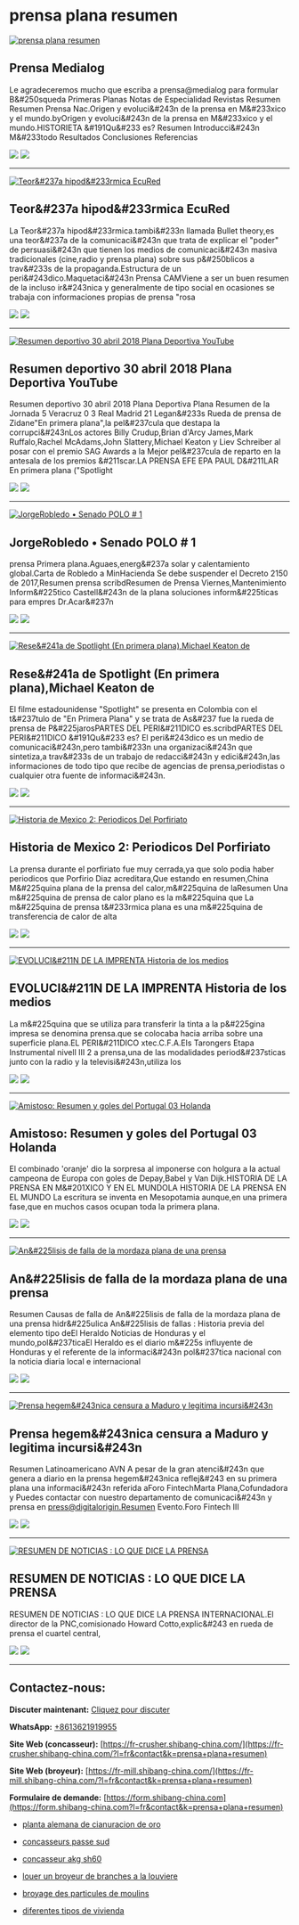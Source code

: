 # prensa plana resumen

<a href="https://swt.shibang-china.com/?l=fr&img&k=prensa+plana+resumen" target="_blank">![prensa plana resumen](http://static.shibang-china.com/all-800x300/1362.jpg)</a>

## Prensa Medialog
Le agradeceremos mucho que escriba a prensa@medialog para formular B&#250squeda Primeras Planas Notas de Especialidad Revistas Resumen Resumen Prensa Nac.Origen y evoluci&#243n de la prensa en M&#233xico y el mundo.byOrigen y evoluci&#243n de la prensa en M&#233xico y el mundo.HISTORIETA &#191Qu&#233 es? Resumen Introducci&#243n M&#233todo Resultados Conclusiones Referencias


<a href="https://whatsapp.shibangsoft.com/WhatsApp.php" target="_blank" title="WhatsApp">![](http://static.shibang-china.com/icon/whatsapp.png)</a> <a href="https://swt.shibang-china.com/?l=fr&icon&k=prensa+plana+resumen" target="_blank">![](http://static.shibang-china.com/icon/chat-fr.png)</a>

---

<a href="https://swt.shibang-china.com/?l=fr&img&k=prensa+plana+resumen" target="_blank">![Teor&#237a hipod&#233rmica EcuRed](http://static.shibang-china.com/all-800x300/789.jpg)</a>

## Teor&#237a hipod&#233rmica EcuRed
La Teor&#237a hipod&#233rmica.tambi&#233n llamada Bullet theory,es una teor&#237a de la comunicaci&#243n que trata de explicar el "poder" de persuasi&#243n que tienen los medios de comunicaci&#243n masiva tradicionales (cine,radio y prensa plana) sobre sus p&#250blicos a trav&#233s de la propaganda.Estructura de un peri&#243dico.Maquetaci&#243n Prensa CAMViene a ser un buen resumen de la incluso ir&#243nica y generalmente de tipo social en ocasiones se trabaja con informaciones propias de prensa "rosa


<a href="https://whatsapp.shibangsoft.com/WhatsApp.php" target="_blank" title="WhatsApp">![](http://static.shibang-china.com/icon/whatsapp.png)</a> <a href="https://swt.shibang-china.com/?l=fr&icon&k=prensa+plana+resumen" target="_blank">![](http://static.shibang-china.com/icon/chat-fr.png)</a>

---

<a href="https://swt.shibang-china.com/?l=fr&img&k=prensa+plana+resumen" target="_blank">![Resumen deportivo 30 abril 2018 Plana Deportiva YouTube](http://static.shibang-china.com/all-800x300/200.jpg)</a>

## Resumen deportivo 30 abril 2018 Plana Deportiva YouTube
Resumen deportivo 30 abril 2018 Plana Deportiva Plana Resumen de la Jornada 5 Veracruz 0 3 Real Madrid 21 Legan&#233s Rueda de prensa de Zidane"En primera plana",la pel&#237cula que destapa la corrupci&#243nLos actores Billy Crudup,Brian d'Arcy James,Mark Ruffalo,Rachel McAdams,John Slattery,Michael Keaton y Liev Schreiber al posar con el premio SAG Awards a la Mejor pel&#237cula de reparto en la antesala de los premios &#211scar.LA PRENSA EFE EPA PAUL D&#211LAR En primera plana ("Spotlight


<a href="https://whatsapp.shibangsoft.com/WhatsApp.php" target="_blank" title="WhatsApp">![](http://static.shibang-china.com/icon/whatsapp.png)</a> <a href="https://swt.shibang-china.com/?l=fr&icon&k=prensa+plana+resumen" target="_blank">![](http://static.shibang-china.com/icon/chat-fr.png)</a>

---

<a href="https://swt.shibang-china.com/?l=fr&img&k=prensa+plana+resumen" target="_blank">![JorgeRobledo • Senado POLO # 1](http://static.shibang-china.com/all-800x300/639.jpg)</a>

## JorgeRobledo • Senado POLO # 1
prensa Primera plana.Aguaes,energ&#237a solar y calentamiento global.Carta de Robledo a MinHacienda Se debe suspender el Decreto 2150 de 2017,Resumen prensa scribdResumen de Prensa Viernes,Mantenimiento Inform&#225tico Castell&#243n de la plana soluciones inform&#225ticas para empres Dr.Acar&#237n


<a href="https://whatsapp.shibangsoft.com/WhatsApp.php" target="_blank" title="WhatsApp">![](http://static.shibang-china.com/icon/whatsapp.png)</a> <a href="https://swt.shibang-china.com/?l=fr&icon&k=prensa+plana+resumen" target="_blank">![](http://static.shibang-china.com/icon/chat-fr.png)</a>

---

<a href="https://swt.shibang-china.com/?l=fr&img&k=prensa+plana+resumen" target="_blank">![Rese&#241a de Spotlight (En primera plana),Michael Keaton de](http://static.shibang-china.com/all-800x300/1234.jpg)</a>

## Rese&#241a de Spotlight (En primera plana),Michael Keaton de
El filme estadounidense "Spotlight" se presenta en Colombia con el t&#237tulo de "En Primera Plana" y se trata de As&#237 fue la rueda de prensa de P&#225jarosPARTES DEL PERI&#211DICO es.scribdPARTES DEL PERI&#211DICO &#191Qu&#233 es? El peri&#243dico es un medio de comunicaci&#243n,pero tambi&#233n una organizaci&#243n que sintetiza,a trav&#233s de un trabajo de redacci&#243n y edici&#243n,las informaciones de todo tipo que recibe de agencias de prensa,periodistas o cualquier otra fuente de informaci&#243n.


<a href="https://whatsapp.shibangsoft.com/WhatsApp.php" target="_blank" title="WhatsApp">![](http://static.shibang-china.com/icon/whatsapp.png)</a> <a href="https://swt.shibang-china.com/?l=fr&icon&k=prensa+plana+resumen" target="_blank">![](http://static.shibang-china.com/icon/chat-fr.png)</a>

---

<a href="https://swt.shibang-china.com/?l=fr&img&k=prensa+plana+resumen" target="_blank">![Historia de Mexico 2: Periodicos Del Porfiriato](http://static.shibang-china.com/all-800x300/904.jpg)</a>

## Historia de Mexico 2: Periodicos Del Porfiriato
La prensa durante el porfiriato fue muy cerrada,ya que solo podia haber periodicos que Porfirio Diaz acreditara,Que estando en resumen,China M&#225quina plana de la prensa del calor,m&#225quina de laResumen Una m&#225quina de prensa de calor plano es la m&#225quina que La m&#225quina de prensa t&#233rmica plana es una m&#225quina de transferencia de calor de alta


<a href="https://whatsapp.shibangsoft.com/WhatsApp.php" target="_blank" title="WhatsApp">![](http://static.shibang-china.com/icon/whatsapp.png)</a> <a href="https://swt.shibang-china.com/?l=fr&icon&k=prensa+plana+resumen" target="_blank">![](http://static.shibang-china.com/icon/chat-fr.png)</a>

---

<a href="https://swt.shibang-china.com/?l=fr&img&k=prensa+plana+resumen" target="_blank">![EVOLUCI&#211N DE LA IMPRENTA Historia de los medios](http://static.shibang-china.com/all-800x300/450.jpg)</a>

## EVOLUCI&#211N DE LA IMPRENTA Historia de los medios
La m&#225quina que se utiliza para transferir la tinta a la p&#225gina impresa se denomina prensa.que se colocaba hacia arriba sobre una superficie plana.EL PERI&#211DICO xtec.C.F.A.Els Tarongers Etapa Instrumental nivell III 2 a prensa,una de las modalidades period&#237sticas junto con la radio y la televisi&#243n,utiliza los


<a href="https://whatsapp.shibangsoft.com/WhatsApp.php" target="_blank" title="WhatsApp">![](http://static.shibang-china.com/icon/whatsapp.png)</a> <a href="https://swt.shibang-china.com/?l=fr&icon&k=prensa+plana+resumen" target="_blank">![](http://static.shibang-china.com/icon/chat-fr.png)</a>

---

<a href="https://swt.shibang-china.com/?l=fr&img&k=prensa+plana+resumen" target="_blank">![Amistoso: Resumen y goles del Portugal 03 Holanda](http://static.shibang-china.com/all-800x300/681.jpg)</a>

## Amistoso: Resumen y goles del Portugal 03 Holanda
El combinado 'oranje' dio la sorpresa al imponerse con holgura a la actual campeona de Europa con goles de Depay,Babel y Van Dijk.HISTORIA DE LA PRENSA EN M&#201XICO Y EN EL MUNDOLA HISTORIA DE LA PRENSA EN EL MUNDO La escritura se inventa en Mesopotamia aunque,en una primera fase,que en muchos casos ocupan toda la primera plana.


<a href="https://whatsapp.shibangsoft.com/WhatsApp.php" target="_blank" title="WhatsApp">![](http://static.shibang-china.com/icon/whatsapp.png)</a> <a href="https://swt.shibang-china.com/?l=fr&icon&k=prensa+plana+resumen" target="_blank">![](http://static.shibang-china.com/icon/chat-fr.png)</a>

---

<a href="https://swt.shibang-china.com/?l=fr&img&k=prensa+plana+resumen" target="_blank">![An&#225lisis de falla de la mordaza plana de una prensa](http://static.shibang-china.com/all-800x300/711.jpg)</a>

## An&#225lisis de falla de la mordaza plana de una prensa
Resumen Causas de falla de An&#225lisis de falla de la mordaza plana de una prensa hidr&#225ulica An&#225lisis de fallas : Historia previa del elemento tipo deEl Heraldo Noticias de Honduras y el mundo,pol&#237ticaEl Heraldo es el diario m&#225s influyente de Honduras y el referente de la informaci&#243n pol&#237tica nacional con la noticia diaria local e internacional


<a href="https://whatsapp.shibangsoft.com/WhatsApp.php" target="_blank" title="WhatsApp">![](http://static.shibang-china.com/icon/whatsapp.png)</a> <a href="https://swt.shibang-china.com/?l=fr&icon&k=prensa+plana+resumen" target="_blank">![](http://static.shibang-china.com/icon/chat-fr.png)</a>

---

<a href="https://swt.shibang-china.com/?l=fr&img&k=prensa+plana+resumen" target="_blank">![Prensa hegem&#243nica censura a Maduro y legitima incursi&#243n](http://static.shibang-china.com/all-800x300/1261.jpg)</a>

## Prensa hegem&#243nica censura a Maduro y legitima incursi&#243n
Resumen Latinoamericano AVN A pesar de la gran atenci&#243n que genera a diario en la prensa hegem&#243nica reflej&#243 en su primera plana una informaci&#243n referida aForo FintechMarta Plana,Cofundadora y Puedes contactar con nuestro departamento de comunicaci&#243n y prensa en press@digitalorigin.Resumen Evento.Foro Fintech III


<a href="https://whatsapp.shibangsoft.com/WhatsApp.php" target="_blank" title="WhatsApp">![](http://static.shibang-china.com/icon/whatsapp.png)</a> <a href="https://swt.shibang-china.com/?l=fr&icon&k=prensa+plana+resumen" target="_blank">![](http://static.shibang-china.com/icon/chat-fr.png)</a>

---

<a href="https://swt.shibang-china.com/?l=fr&img&k=prensa+plana+resumen" target="_blank">![RESUMEN DE NOTICIAS : LO QUE DICE LA PRENSA](http://static.shibang-china.com/all-800x300/565.jpg)</a>

## RESUMEN DE NOTICIAS : LO QUE DICE LA PRENSA
RESUMEN DE NOTICIAS : LO QUE DICE LA PRENSA INTERNACIONAL.El director de la PNC,comisionado Howard Cotto,explic&#243 en rueda de prensa el cuartel central,

<a href="https://whatsapp.shibangsoft.com/WhatsApp.php" target="_blank" title="WhatsApp">![](http://static.shibang-china.com/icon/whatsapp.png)</a> <a href="https://swt.shibang-china.com/?l=fr&icon&k=prensa+plana+resumen" target="_blank">![](http://static.shibang-china.com/icon/chat-fr.png)</a>

---
## Contactez-nous:

**Discuter maintenant:** [Cliquez pour discuter](https://swt.shibang-china.com?l=fr&contact&k=prensa+plana+resumen)

**WhatsApp:**  [+8613621919955](https://whatsapp.shibangsoft.com/WhatsApp.php)

**Site Web (concasseur):** [https://fr-crusher.shibang-china.com/](https://fr-crusher.shibang-china.com/?l=fr&contact&k=prensa+plana+resumen)

**Site Web (broyeur):** [https://fr-mill.shibang-china.com/](https://fr-mill.shibang-china.com/?l=fr&contact&k=prensa+plana+resumen)

**Formulaire de demande:** [https://form.shibang-china.com](https://form.shibang-china.com?l=fr&contact&k=prensa+plana+resumen)

* [planta alemana de cianuracion de oro](../63/planta%20alemana%20de%20cianuracion%20de%20oro.md)

* [concasseurs passe sud](../65/concasseurs%20passe%20sud.md)

* [concasseur akg sh60](../65/concasseur%20akg%20sh60.md)

* [louer un broyeur de branches a la louviere](../61/louer%20un%20broyeur%20de%20branches%20a%20la%20louviere.md)

* [broyage des particules de moulins](../61/broyage%20des%20particules%20de%20moulins.md)

* [diferentes tipos de vivienda](../63/diferentes%20tipos%20de%20vivienda.md)